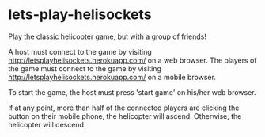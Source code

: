 # lets-play-helisockets

Play the classic helicopter game, but with a group of friends!

A host must connect to the game by visiting http://letsplayhelisockets.herokuapp.com/ on a web browser. The players of the game must connect to the game by visiting http://letsplayhelisockets.herokuapp.com/ on a mobile browser.

To start the game, the host must press 'start game' on his/her web browser.

If at any point, more than half of the connected players are clicking the button on their mobile phone, the helicopter will ascend. Otherwise, the helicopter will descend.
